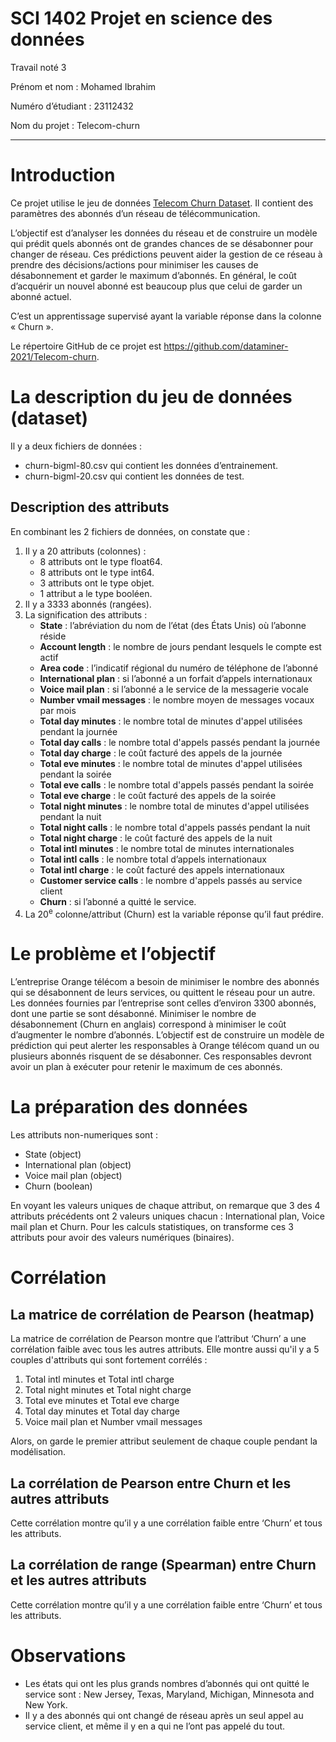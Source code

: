 # SCI 1402 Projet en science des données
Travail noté 3

Prénom et nom : Mohamed Ibrahim

Numéro d’étudiant : 23112432

Nom du projet : Telecom-churn

---


# Introduction

Ce projet utilise le jeu de données [Telecom Churn Dataset](https://www.kaggle.com/datasets/mnassrib/telecom-churn-datasets/data). Il contient des paramètres des abonnés d’un réseau de télécommunication.

L’objectif est d’analyser les données du réseau et de construire un modèle qui prédit quels abonnés ont de grandes chances de se désabonner pour changer de réseau. Ces prédictions peuvent aider la gestion de ce réseau à prendre des décisions/actions pour minimiser les causes de désabonnement et garder le maximum d’abonnés. En général, le coût d’acquérir un nouvel abonné est beaucoup plus que celui de garder un abonné actuel.

C’est un apprentissage supervisé ayant la variable réponse dans la colonne « Churn ».

Le répertoire GitHub de ce projet est https://github.com/dataminer-2021/Telecom-churn.


# La description du jeu de données (dataset)

Il y a deux fichiers de données :
* churn-bigml-80.csv qui contient les données d’entrainement.
* churn-bigml-20.csv qui contient les données de test.

## Description des attributs
En combinant les 2 fichiers de données, on constate que :
1. Il y a 20 attributs (colonnes) :
	* 8 attributs ont le type float64.
	* 8 attributs ont le type int64.
	* 3 attributs ont le type objet.
	* 1 attribut a le type booléen.
3. Il y a 3333 abonnés (rangées).
4. La signification des attributs :
	* **State** : l’abréviation du nom de l’état (des États Unis) où l’abonne réside
	* **Account length** : le nombre de jours pendant lesquels le compte est actif
	* **Area code** : l’indicatif régional du numéro de téléphone de l’abonné
	* **International plan** : si l’abonné a un forfait d’appels internationaux
	* **Voice mail plan** : si l’abonné a le service de la messagerie vocale
	* **Number vmail messages** : le nombre moyen de messages vocaux par mois
	* **Total day minutes** : le nombre total de minutes d'appel utilisées pendant la journée
	* **Total day calls** : le nombre total d'appels passés pendant la journée
	* **Total day charge** : le coût facturé des appels de la journée
	* **Total eve minutes** : le nombre total de minutes d'appel utilisées pendant la soirée
	* **Total eve calls** : le nombre total d'appels passés pendant la soirée
	* **Total eve charge** : le coût facturé des appels de la soirée
	* **Total night minutes** : le nombre total de minutes d'appel utilisées pendant la nuit
	* **Total night calls** : le nombre total d'appels passés pendant la nuit
	* **Total night charge** : le coût facturé des appels de la nuit
	* **Total intl minutes** : le nombre total de minutes internationales
	* **Total intl calls** : le nombre total d’appels internationaux
	* **Total intl charge** : le coût facturé des appels internationaux
	* **Customer service calls** : le nombre d'appels passés au service client
	* **Churn** : si l’abonné a quitté le service.
5. La 20<sup>e</sup>  colonne/attribut (Churn) est la variable réponse qu’il faut prédire.

# Le problème et l’objectif

L’entreprise Orange télécom a besoin de minimiser le nombre des abonnés qui se désabonnent de leurs services, ou quittent le réseau pour un autre. Les données fournies par l’entreprise sont celles d’environ 3300 abonnés, dont une partie se sont désabonné. Minimiser le nombre de désabonnement (Churn en anglais) correspond à minimiser le coût d’augmenter le nombre d’abonnés.
L’objectif est de construire un modèle de prédiction qui peut alerter les responsables à Orange télécom quand un ou plusieurs abonnés risquent de se désabonner. Ces responsables devront avoir un plan à exécuter pour retenir le maximum de ces abonnés.

# La préparation des données

Les attributs non-numeriques sont :
* State (object)
* International plan (object)
* Voice mail plan (object)
* Churn (boolean)

En voyant les valeurs uniques de chaque attribut, on remarque que 3 des 4 attributs précédents ont 2 valeurs uniques chacun : International plan, Voice mail plan et Churn.
Pour les calculs statistiques, on transforme ces 3 attributs pour avoir des valeurs numériques (binaires).

# Corrélation
## La matrice de corrélation de Pearson (heatmap)

La matrice de corrélation de Pearson montre que l’attribut ‘Churn’ a une corrélation faible avec tous les autres attributs.
Elle montre aussi qu'il y a 5 couples d'attributs qui sont fortement corrélés :
1.	Total intl minutes et Total intl charge
2.	Total night minutes et Total night charge
3.	Total eve minutes et Total eve charge
4.	Total day minutes et Total day charge
5.	Voice mail plan et Number vmail messages

Alors, on garde le premier attribut seulement de chaque couple pendant la modélisation. 

## La corrélation de Pearson entre Churn et les autres attributs
Cette corrélation montre qu’il y a une corrélation faible entre ‘Churn’ et tous les attributs.

## La corrélation de range (Spearman) entre Churn et les autres attributs
Cette corrélation montre qu’il y a une corrélation faible entre ‘Churn’ et tous les attributs.

# Observations
* Les états qui ont les plus grands nombres d’abonnés qui ont quitté le service sont : New Jersey, Texas, Maryland, Michigan, Minnesota and New York.
* Il y a des abonnés qui ont changé de réseau après un seul appel au service client, et même il y en a qui ne l’ont pas appelé du tout.
